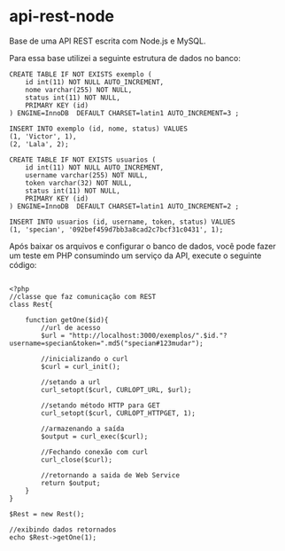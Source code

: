 api-rest-node
============

Base de uma API REST escrita com Node.js e MySQL.

Para essa base utilizei a seguinte estrutura de dados no banco:

```
CREATE TABLE IF NOT EXISTS exemplo (
	id int(11) NOT NULL AUTO_INCREMENT, 
	nome varchar(255) NOT NULL,
  	status int(11) NOT NULL,
  	PRIMARY KEY (id)
) ENGINE=InnoDB  DEFAULT CHARSET=latin1 AUTO_INCREMENT=3 ;

INSERT INTO exemplo (id, nome, status) VALUES
(1, 'Victor', 1),
(2, 'Lala', 2);

CREATE TABLE IF NOT EXISTS usuarios (
	id int(11) NOT NULL AUTO_INCREMENT,
  	username varchar(255) NOT NULL,
  	token varchar(32) NOT NULL,
  	status int(11) NOT NULL,
  	PRIMARY KEY (id)
) ENGINE=InnoDB  DEFAULT CHARSET=latin1 AUTO_INCREMENT=2 ;

INSERT INTO usuarios (id, username, token, status) VALUES
(1, 'specian', '092bef459d7bb3a8cad2c7bcf31c0431', 1);
```

Após baixar os arquivos e configurar o banco de dados, você pode fazer um teste em PHP consumindo 
um serviço da API, execute o seguinte código:

```

<?php
//classe que faz comunicação com REST 
class Rest{

	function getOne($id){
		//url de acesso
		$url = "http://localhost:3000/exemplos/".$id."?username=specian&token=".md5("specian#123mudar");

		//inicializando o curl
		$curl = curl_init();
		
		//setando a url
		curl_setopt($curl, CURLOPT_URL, $url);

		//setando método HTTP para GET
		curl_setopt($curl, CURLOPT_HTTPGET, 1);

		//armazenando a saída
		$output = curl_exec($curl);

		//Fechando conexão com curl
		curl_close($curl);

		//retornando a saida de Web Service
		return $output;
	}
}

$Rest = new Rest();

//exibindo dados retornados
echo $Rest->getOne(1);

```
